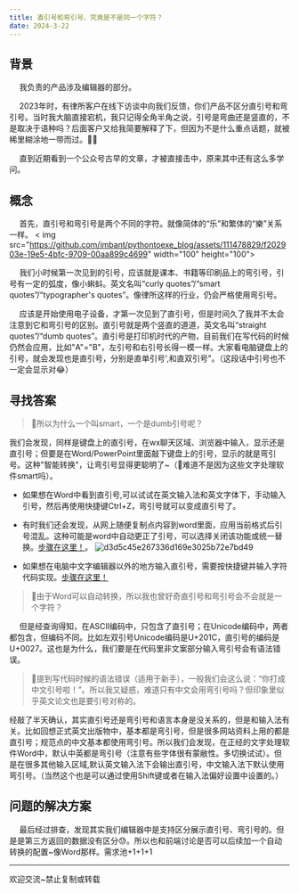 ```yaml
---
title: 直引号和弯引号，究竟是不是同一个字符？
date: 2024-3-22
---
```

## 背景
&emsp; 我负责的产品涉及编辑器的部分。

&emsp; 2023年时，有律所客户在线下访谈中向我们反馈，你们产品不区分直引号和弯引号。当时我大脑直接宕机，我只记得全角半角之说，引号是弯曲还是竖直的，不是取决于语种吗？后面客户又给我简要解释了下，但因为不是什么重点话题，就被稀里糊涂地一带而过。😶‍🌫️

&emsp; 直到近期看到一个公众号古早的文章，才被直接击中，原来其中还有这么多学问。

## 概念
&emsp; 首先，直引号和弯引号是两个不同的字符。就像简体的“乐”和繁体的“樂”关系一样。
< img src="https://github.com/imbant/pythontoexe_blog/assets/111478829/f202903e-19e5-4bfc-9709-00aa899c4699" width="100" height="100">


&emsp; 我们小时候第一次见到的引号，应该就是课本、书籍等印刷品上的弯引号，引号有一定的弧度，像小蝌蚪。英文名叫“curly quotes”/“smart quotes”/“typographer's quotes”。像律所这样的行业，仍会严格使用弯引号。

&emsp; 应该是开始使用电子设备，才第一次见到了直引号，但是时间久了我并不太会注意到它和弯引号的区别。直引号就是两个竖直的道道，英文名叫“straight quotes”/“dumb quotes”。直引号是打印机时代的产物，目前我们在写代码的时候仍然会应用，比如"A"="B"，左引号和右引号长得一模一样。大家看电脑键盘上的引号，就会发现也是直引号，分别是直单引号',和直双引号"。（这段话中引号也不一定会显示对😂）

## 寻找答案
> 👀所以为什么一个叫smart，一个是dumb引号呢？

我们会发现，同样是键盘上的直引号，在wx聊天区域、浏览器中输入，显示还是直引号；但要是在Word/PowerPoint里面敲下键盘上的引号，显示的就是弯引号。这种"智能转换"，让弯引号显得更聪明了\~（🤣难道不是因为这些文字处理软件smart吗）。

- 如果想在Word中看到直引号,可以试试在英文输入法和英文字体下，手动输入引号，然后再使用快捷键Ctrl+Z，弯引号就可以变成直引号了。

- 有时我们还会发现，从网上随便复制点内容到word里面，应用当前格式后引号混乱。这种可能是word中自动更正了引号，可以选择关闭该功能或统一替换。[步骤在这里！](https://support.microsoft.com/zh-cn/office/word-%E4%B8%AD%E7%9A%84%E6%99%BA%E8%83%BD%E5%BC%95%E5%8F%B7-702fc92e-b723-4e3d-b2cc-71dedaf2f343)。
![d3d5c45e267336d169e3025b72e7bd49](https://github.com/imbant/pythontoexe_blog/assets/111478829/edd37225-9894-446e-938a-43f89c77c83a)

- 如果想在电脑中文字编辑器以外的地方输入直引号，需要按快捷键并输入字符代码实现。[步骤在这里！](https://support.microsoft.com/zh-cn/office/%E6%8F%92%E5%85%A5%E5%9F%BA%E4%BA%8E%E6%8B%89%E4%B8%81%E8%AF%AD%E7%9A%84-ascii-%E6%88%96-unicode-%E7%AC%A6%E5%8F%B7%E6%88%96%E5%AD%97%E7%AC%A6-d13f58d3-7bcb-44a7-a4d5-972ee12e50e0#:~:text=%E8%8B%A5%E8%A6%81%E6%8F%92%E5%85%A5Unicode%20%E5%AD%97%E7%AC%A6,%E7%9A%84Unicode%20%E5%AD%97%E7%AC%A6%E4%BB%A3%E7%A0%81%E5%9B%BE%E8%A1%A8%E3%80%82)

> 👀由于Word可以自动转换，所以我也曾好奇直引号和弯引号会不会就是一个字符？

&emsp; 但是经查询得知，在ASCII编码中，只包含了直引号；在Unicode编码中，两者都包含，但编码不同。比如左双引号Unicode编码是U+201C，直引号的编码是U+0027。这也是为什么，我们要是在代码里非文案部分输入弯引号会有语法错误。

> 👀提到写代码时候的语法错误（适用于新手），一般我们会这么说：“你打成中文引号啦！”。所以我又疑惑，难道只有中文会用弯引号吗？但印象里似乎英文论文也是要引号对称的。

经敲了半天确认，其实直引号还是弯引号和语言本身是没关系的，但是和输入法有关。比如回想正式英文出版物中，基本都是弯引号，但是很多网站资料上用的都是直引号；规范点的中文基本都使用弯引号。所以我们会发现，在正经的文字处理软件Word中，默认中英都是弯引号（注意有些字体很有蒙敝性。多切换试试）。但是在很多其他输入区域,默认英文输入法下会输出直引号，中文输入法下默认使用弯引号。（当然这个也是可以通过使用Shift键或者在输入法偏好设置中设置的。）

## 问题的解决方案
&emsp; 最后经过排查，发现其实我们编辑器中是支持区分展示直引号、弯引号的。但是是第三方返回的数据没有区分😓。所以也和前端讨论是否可以后续加一个自动转换的配置~像Word那样。需求池+1+1+1

---
欢迎交流~禁止复制或转载



